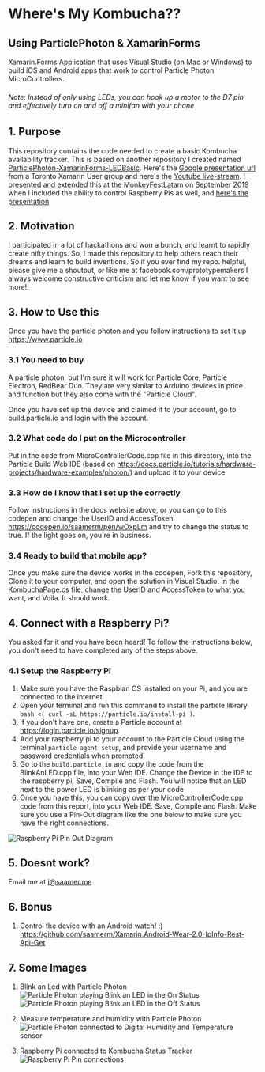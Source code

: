 # Where's My Kombucha??
## Using ParticlePhoton & XamarinForms
Xamarin.Forms Application that uses Visual Studio (on Mac or Windows) to build iOS and Android apps that work to control Particle Photon MicroControllers.
###### Note: Instead of only using LEDs, you can hook up a motor to the D7 pin and effectively turn on and off a minifan with your phone

## 1. Purpose
This repository contains the code needed to create a basic Kombucha availability tracker. This is based on another repository I created named [ParticlePhoton-XamarinForms-LEDBasic](https://github.com/saamerm/ParticlePhoton-XamarinForms-LEDBasic). Here's the [Google presentation url](https://goo.gl/jMipmg) from a Toronto Xamarin User group and here's the [Youtube live-stream](https://goo.gl/CSwJ6f). I presented and extended this at the MonkeyFestLatam on September 2019 when I included the ability to control Raspberry Pis as well, and [here's the presentation](https://tinyurl.com/y2she93s)

## 2. Motivation
I participated in a lot of hackathons and won a bunch, and learnt to rapidly create nifty things. So, I made this repository to help others reach their dreams and learn to build inventions.
So if you ever find my repo. helpful, please give me a shoutout, or like me at facebook.com/prototypemakers
I always welcome constructive criticism and let me know if you want to see more!!

## 3. How to Use this
Once you have the particle photon and you follow instructions to set it up https://www.particle.io
### 3.1 You need to buy
A particle photon, but I'm sure it will work for Particle Core, Particle Electron, RedBear Duo.
They are very similar to Arduino devices in price and function but they also come with the "Particle Cloud".

Once you have set up the device and claimed it to your account, go to build.particle.io and login with the account.

### 3.2 What code do I put on the Microcontroller
Put in the code from MicroControllerCode.cpp file in this directory, into the Particle Build Web IDE (based on https://docs.particle.io/tutorials/hardware-projects/hardware-examples/photon/) and upload it to your device

### 3.3 How do I know that I set up the correctly
Follow instructions in the docs website above, or you can go to this codepen and change the UserID and AccessToken https://codepen.io/saamerm/pen/wOxpLm and try to change the status to true. If the light goes on, you're in business.

### 3.4 Ready to build that mobile app?
Once you make sure the device works in the codepen, Fork this repository, Clone it to your computer, and open the solution in Visual Studio.
In the KombuchaPage.cs file, change the UserID and AccessToken to what you want, and Voila. It should work.

## 4. Connect with a Raspberry Pi?
You asked for it and you have been heard! To follow the instructions below, you don't need to have completed any of the steps above.
### 4.1 Setup the Raspberry Pi
1. Make sure you have the Raspbian OS installed on your Pi, and you are connected to the internet. 
2. Open your terminal and run this command to install the particle library `bash <( curl -sL https://particle.io/install-pi )`. 
3. If you don't have one, create a Particle account at https://login.particle.io/signup.
4. Add your raspberry pi to your account to the Particle Cloud using the terminal `particle-agent setup`, and provide your username and password credentials when prompted.
5. Go to the `build.particle.io` and copy the code from the BlinkAnLED.cpp file, into your Web IDE. Change the Device in the IDE to the raspberry pi, Save, Compile and Flash. You will notice that an LED next to the power LED is blinking as per your code
6. Once you have this, you can copy over the MicroControllerCode.cpp code from this report, into your Web IDE. Save, Compile and Flash. Make sure you use a Pin-Out diagram like the one below to make sure you have the right connections.

![Raspberry Pi Pin Out Diagram](ScreenshotsAndImages/pi-pinout-diagram.png)


## 5. Doesnt work?
Email me at i@saamer.me

## 6. Bonus

1. Control the device with an Android watch! :) https://github.com/saamerm/Xamarin.Android-Wear-2.0-IpInfo-Rest-Api-Get

## 7. Some Images

1. Blink an Led with Particle Photon
![Particle Photon playing Blink an LED in the On Status](ScreenshotsAndImages/IMG_0822.JPG)
![Particle Photon playing Blink an LED in the Off Status](ScreenshotsAndImages/IMG_0824.JPG)

2. Measure temperature and humidity with Particle Photon ![Particle Photon connected to Digital Humidity and Temperature sensor](ScreenshotsAndImages/IMG_0808.JPG)

3. Raspberry Pi connected to Kombucha Status Tracker ![Raspberry Pi Pin connections](ScreenshotsAndImages/IMG_8805.JPG)
